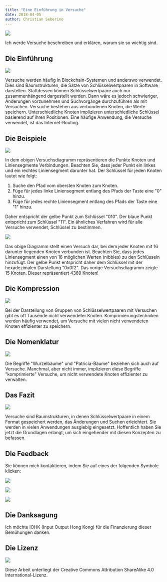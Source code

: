 ```yaml
---
title: "Eine Einführung in Versuche"
date: 2018-04-05
author: Christian Seberino
---
```

![](./1*cMuhjTGzOLV5U_K-ZTIu6w.jpeg)

Ich werde Versuche beschreiben und erklären, warum sie so wichtig sind.

## Die Einführung

![](./1*PspwIHWBVRfeUmS3hppEhA.jpeg)

Versuche werden häufig in Blockchain-Systemen und anderswo verwendet. Dies sind Baumstrukturen, die Sätze von Schlüsselwertpaaren in Software darstellen. Stattdessen können Schlüsselwertpaare auch nur zusammenhängend dargestellt werden. Dann wäre es jedoch schwieriger, Änderungen vorzunehmen und Suchvorgänge durchzuführen als mit Versuchen. Versuche bestehen aus verbundenen Knoten, die Werte speichern. Unterschiedliche Knoten implizieren unterschiedliche Schlüssel basierend auf ihren Positionen. Eine häufige Anwendung, die Versuche verwendet, ist das Internet-Routing.

## Die Beispiele

![](./1*NxSDER7l2eRRfmzsa17Xlg.png)

In dem obigen Versuchsdiagramm repräsentieren die Punkte Knoten und Liniensegmente Verbindungen. Beachten Sie, dass jeder Punkt ein linkes und ein rechtes Liniensegment darunter hat. Der Schlüssel für jeden Knoten lautet wie folgt:

1.	Suche den Pfad vom obersten Knoten zum Knoten.
2.	Füge für jedes linke Liniensegment entlang des Pfads der Taste eine "0" hinzu.
3.	Füge für jedes rechte Liniensegment entlang des Pfads der Taste eine "1" hinzu.

Daher entspricht der gelbe Punkt zum Schlüssel "010". Der blaue Punkt entspricht zum Schlüssel "11". Ein ähnliches Verfahren wird für alle Versuche verwendet, Schlüssel zu bestimmen.

![](./1*sxni7tZ2TQ9PR1_lFPFlaQ.png)

Das obige Diagramm stellt einen Versuch dar, bei dem jeder Knoten mit 16 darunter liegenden Knoten verbunden ist. Beachten Sie, dass jedes Liniensegment einen von 16 möglichen Werten (nibbles) zu den Schlüsseln hinzufügt. Der gelbe Punkt entspricht daher dem Schlüssel mit der hexadezimalen Darstellung "0x0f2". Das vorige Versuchsdiagramm zeigte 15 Knoten. Dieser repräsentiert 4369 Knoten!

## Die Kompression

![](./1*BM8klqQeu4ZTO9BxU7dC8w.png)

Bei der Darstellung von Gruppen von Schlüsselwertpaaren mit Versuchen gibt es oft Tausende nicht verwendeter Knoten. Komprimierungstechniken werden häufig verwendet, um Versuche mit vielen nicht verwendeten Knoten effizienter zu speichern.

## Die Nomenklatur

![](./1*xPRi16jbkoUaQpF3OX3NJg.png)

Die Begriffe "Wurzelbäume" und "Patricia-Bäume" beziehen sich auch auf Versuche. Manchmal, aber nicht immer, implizieren diese Begriffe "komprimierte" Versuche, um nicht verwendete Knoten effizienter zu verwalten.

## Das Fazit

![](./1*fELeYRhN2hKLIbwtkX7dcw.png)

Versuche sind Baumstrukturen, in denen Schlüsselwertpaare in einem Format gespeichert werden, das Änderungen und Suchen erleichtert. Sie werden in vielen Anwendungen ausgiebig eingesetzt. Hoffentlich haben Sie jetzt die Grundlagen erlangt, um sich eingehender mit diesen Konzepten zu befassen.

## Die Feedback

Sie können mich kontaktieren, indem Sie auf eines der folgenden Symbole klicken:

![](./0*eoFC6QOWZ--bCngK.png)

![](./0*i3CwTFEKUnKYHMf0.png)

![](./0*HQj6HSHxE7pkIBjk.png)

## Die Danksagung

Ich möchte IOHK (Input Output Hong Kong) für die Finanzierung dieser Bemühungen danken.

## Die Lizenz

![](./0*hocpUZXBcjzNJeQ2.png)

Diese Arbeit unterliegt der Creative Commons Attribution ShareAlike 4.0 International-Lizenz.